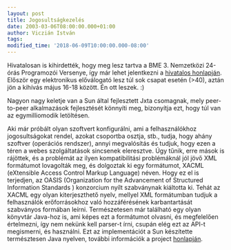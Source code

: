 ```yaml
---
layout: post
title: Jogosultságkezelés
date: 2003-03-06T08:00:00.000+01:00
author: Viczián István
tags:
modified_time: '2018-06-09T10:00:00.000-08:00'
---
```


Hivatalosan is kihirdették, hogy meg lesz tartva a BME 3. Nemzetközi
24-órás Programozói Versenye, így már lehet jelentkezni a [hivatalos
honlapján](http://www.challenge24.org). Először egy elektronikus
előválogató lesz túl sok csapat esetén (&gt;40), aztán jön a kihívás
május 16-18 között. Én ott leszek. :)

Nagyon nagy keletje van a Sun által fejlesztett Jxta csomagnak, mely
peer-to-peer alkalmazások fejlesztését könnyíti meg, bizonyítja ezt,
hogy túl van az egymilliomodik letöltésen.

Aki már próbált olyan szoftvert konfigurálni, ami a felhasználókhoz
jogosultságokat rendel, azokat csoportba osztja, stb., tudja, hogy ahány
szoftver (operációs rendszer), annyi megvalósítás és tudjuk, hogy ezen a
téren a webes szolgáltatások sincsenek eleresztve. Úgy tűnik, erre mások
is rájöttek, és a problémát az ilyen kompatibilitási problémáknál jól
jövő XML formátumot lovagolták meg, és dolgoztak ki egy formátumot,
XACML (eXtensible Access Control Markup Language) néven. Hogy ez el is
terjedjen, az OASIS (Organization for the Advancement of Structured
Information Standards ) konzorcium nyílt szabványnak kiáltotta ki. Tehát
az XACML egy olyan kiterjeszthető nyelv, mellyel XML formátumban tudjuk
a felhasználók erőforrásokhoz való hozzáférésének karbantartását
szabványos formában leírni. Természetesen már található egy olyan
könyvtár Java-hoz is, ami képes ezt a formátumot olvasni, és megfelelően
értelmezni, így nem nekünk kell parser-t írni, csupán elég ezt az API-t
megismerni, és használni. Ezt az implementációt a Sun készítette
természtesen Java nyelven, további információk a project
[honlapján](http://sunxacml.sourceforge.net).
